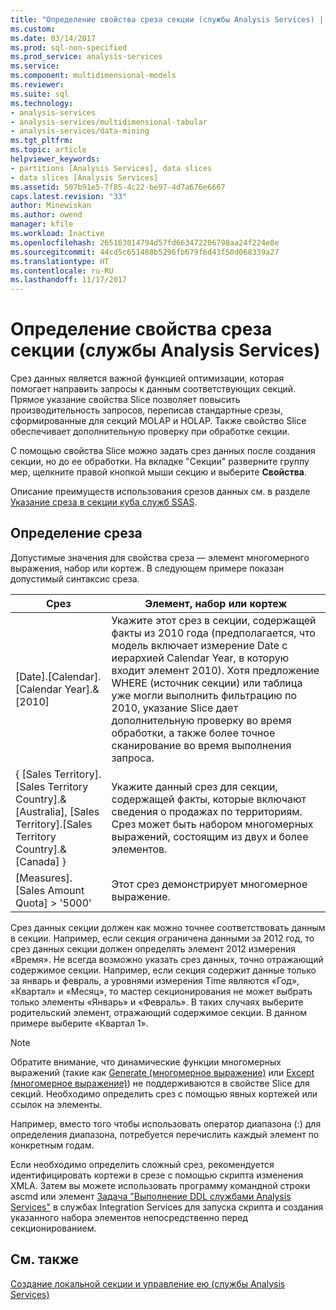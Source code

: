 ```yaml
---
title: "Определение свойства среза секции (службы Analysis Services) | Документы Microsoft"
ms.custom: 
ms.date: 03/14/2017
ms.prod: sql-non-specified
ms.prod_service: analysis-services
ms.service: 
ms.component: multidimensional-models
ms.reviewer: 
ms.suite: sql
ms.technology:
- analysis-services
- analysis-services/multidimensional-tabular
- analysis-services/data-mining
ms.tgt_pltfrm: 
ms.topic: article
helpviewer_keywords:
- partitions [Analysis Services], data slices
- data slices [Analysis Services]
ms.assetid: 507b91e5-7f85-4c22-be97-4d7a676e6667
caps.latest.revision: "33"
author: Minewiskan
ms.author: owend
manager: kfile
ms.workload: Inactive
ms.openlocfilehash: 265163014794d57fd663472206798aa24f224e8e
ms.sourcegitcommit: 44cd5c651488b5296fb679f6d43f50d068339a27
ms.translationtype: HT
ms.contentlocale: ru-RU
ms.lasthandoff: 11/17/2017
---
```

# <a name="set-the-partition-slice-property-analysis-services"></a>Определение свойства среза секции (службы Analysis Services)
  Срез данных является важной функцией оптимизации, которая помогает направить запросы к данным соответствующих секций. Прямое указание свойства Slice позволяет повысить производительность запросов, переписав стандартные срезы, сформированные для секций MOLAP и HOLAP. Также свойство Slice обеспечивает дополнительную проверку при обработке секции.  
  
 С помощью свойства Slice можно задать срез данных после создания секции, но до ее обработки. На вкладке "Секции" разверните группу мер, щелкните правой кнопкой мыши секцию и выберите **Свойства**.  
  
 Описание преимуществ использования срезов данных см. в разделе [Указание среза в секции куба служб SSAS](http://go.microsoft.com/fwlink/?LinkId=317783).  
  
## <a name="defining-a-slice"></a>Определение среза  
 Допустимые значения для свойства среза — элемент многомерного выражения, набор или кортеж. В следующем примере показан допустимый синтаксис среза.  
  
|Срез|Элемент, набор или кортеж|  
|-----------|--------------------------|  
|[Date].[Calendar].[Calendar Year].&[2010]|Укажите этот срез в секции, содержащей факты из 2010 года (предполагается, что модель включает измерение Date с иерархией Calendar Year, в которую входит элемент 2010). Хотя предложение WHERE (источник секции) или таблица уже могли выполнить фильтрацию по 2010, указание Slice дает дополнительную проверку во время обработки, а также более точное сканирование во время выполнения запроса.|  
|{ [Sales Territory].[Sales Territory Country].&[Australia], [Sales Territory].[Sales Territory Country].&[Canada] }|Укажите данный срез для секции, содержащей факты, которые включают сведения о продажах по территориям. Срез может быть набором многомерных выражений, состоящим из двух и более элементов.|  
|[Measures].[Sales Amount Quota] > '5000'|Этот срез демонстрирует многомерное выражение.|  
  
 Срез данных секции должен как можно точнее соответствовать данным в секции. Например, если секция ограничена данными за 2012 год, то срез данных секции должен определять элемент 2012 измерения «Время». Не всегда возможно указать срез данных, точно отражающий содержимое секции. Например, если секция содержит данные только за январь и февраль, а уровнями измерения Time являются «Год», «Квартал» и «Месяц», то мастер секционирования не может выбрать только элементы «Январь» и «Февраль». В таких случаях выберите родительский элемент, отражающий содержимое секции. В данном примере выберите «Квартал 1».  
  
> [!NOTE]  
>  Обратите внимание, что динамические функции многомерных выражений (такие как [Generate (многомерное выражение)](../../mdx/generate-mdx.md) или [Except (многомерное выражение)](../../mdx/except-mdx-function.md)) не поддерживаются в свойстве Slice для секций. Необходимо определить срез с помощью явных кортежей или ссылок на элементы.  
>   
>  Например, вместо того чтобы использовать оператор диапазона (:) для определения диапазона, потребуется перечислить каждый элемент по конкретным годам.  
>   
>  Если необходимо определить сложный срез, рекомендуется идентифицировать кортежи в срезе с помощью скрипта изменения XMLA. Затем вы можете использовать программу командной строки ascmd или элемент [Задача "Выполнение DDL службами Analysis Services"](../../integration-services/control-flow/analysis-services-execute-ddl-task.md) в службах Integration Services для запуска скрипта и создания указанного набора элементов непосредственно перед секционированием.  
  
## <a name="see-also"></a>См. также  
 [Создание локальной секции и управление ею (службы Analysis Services)](../../analysis-services/multidimensional-models/create-and-manage-a-local-partition-analysis-services.md)  
  
  
